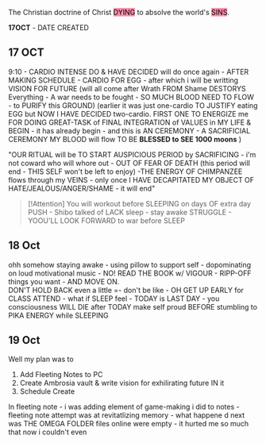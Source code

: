 The Christian doctrine of Christ <mark style="background: #FF5582A6;">DYING</mark> to absolve the world's <mark style="background: #FF5582A6;">SINS</mark>.

**17OCT** - DATE CREATED

## **17 OCT**
9:10 - CARDIO INTENSE DO & HAVE DECIDED will do once again - AFTER MAKING SCHEDULE - CARDIO FOR EGG - after which i will be writting VISION FOR FUTURE (will all come after Wrath FROM Shame DESTORYS Everything - A war needs to be fought - SO MUCH BLOOD NEED TO FLOW - to PURIFY this GROUND)
(earlier it was just one-cardio TO JUSTIFY eating EGG but NOW I HAVE DECIDED two-cardio.
FIRST ONE TO ENERGIZE me 
FOR DOING GREAT-TASK of FINAL INTEGRATION of VALUES in MY LIFE & BEGIN - it has already begin - and this is AN CEREMONY - A SACRIFICIAL CEREMONY MY BLOOD will flow TO BE **BLESSED to SEE 1000 moons** )

"OUR RITUAL will be TO START AUSPICIOUS PERIOD by SACRIFICING - i'm not coward who will whore out - OUT OF FEAR OF DEATH (this period will end - THIS SELF won't be left to enjoy) -THE ENERGY OF CHIMPANZEE flows through my VEINS - only once I HAVE DECAPITATED MY OBJECT OF HATE/JEALOUS/ANGER/SHAME - it will end"


> [!Attention] You will workout before SLEEPING on days OF extra day PUSH - Shibo talked of LACK sleep - stay awake STRUGGLE - YOOU'LL LOOK FORWARD to war before SLEEP

## 18 Oct
ohh somehow staying awake - using pillow to support self - dopominating on loud motivational music - NO! READ THE BOOK w/ VIGOUR - RIPP-OFF things you want - AND MOVE ON.     
DON'T HOLD BACK even a little =- don't be like - OH GET UP EARLY for CLASS ATTEND - what if SLEEP feel - TODAY is LAST DAY - you consciousness WILL DIE after TODAY make self proud BEFORE stumbling to PIKA ENERGY while SLEEPING
## 19 Oct
Well my plan was to
1) Add Fleeting Notes to PC
2) Create Ambrosia vault & write vision for exhilirating future IN it
3) Schedule Create

In fleeting note - i was adding element of game-making i did to notes - fleeting note attempt was at revitatlizing memory - what happene d next was THE OMEGA FOLDER files online were empty - it hurted me so much that now i couldn't even 



















